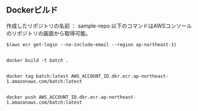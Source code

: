 
## Dockerビルド

作成したリポジトリの名前 ： sample-repo
以下のコマンドはAWSコンソールのリポジトリの画面から取得可能。
 

```
$(aws ecr get-login --no-include-email --region ap-northeast-1)
 
 
docker build -t batch .
 
 
docker tag batch:latest AWS_ACCOUNT_ID.dkr.ecr.ap-northeast-1.amazonaws.com/batch:latest
 
 
docker push AWS_ACCOUNT_ID.dkr.ecr.ap-northeast-1.amazonaws.com/batch:latest
```

